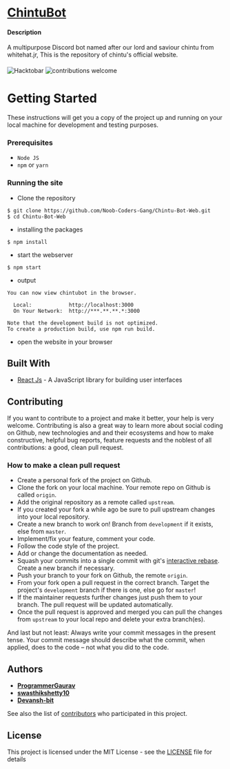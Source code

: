 # [ChintuBot](https://chintubot.netlify.app/)

#### Description
A multipurpose Discord bot named after our lord and saviour chintu from whitehat.jr, This is the repository of chintu's official website.


####
<img src="https://hacktoberfest.digitalocean.com/_nuxt/img/logo-hacktoberfest-full.f42e3b1.svg" alt="Hacktobar" />
<img src="https://camo.githubusercontent.com/f5054ffcd4245c10d3ec85ef059e07aacf787b560f83ad4aec2236364437d097/68747470733a2f2f696d672e736869656c64732e696f2f62616467652f636f6e747269627574696f6e732d77656c636f6d652d627269676874677265656e2e7376673f7374796c653d666c6174" alt="contributions welcome" data-canonical-src="https://img.shields.io/badge/contributions-welcome-brightgreen.svg?style=flat" style="max-width: 100%;">

# Getting Started
These instructions will get you a copy of the project up and running on your local machine for development and testing purposes.

### Prerequisites

* `Node JS` 
* `npm` or `yarn`

### Running the site

* Clone the repository

```shell script
$ git clone https://github.com/Noob-Coders-Gang/Chintu-Bot-Web.git
$ cd Chintu-Bot-Web
```
* installing the packages
```shell script
$ npm install
```
* start the webserver
```shell script 
$ npm start
```
* output
```
You can now view chintubot in the browser.

  Local:            http://localhost:3000
  On Your Network:  http://***.**.**.*:3000

Note that the development build is not optimized.
To create a production build, use npm run build.
```
* open the website in your browser

## Built With

* [React Js](https://reactjs.org/) - A JavaScript library for building user interfaces

## Contributing

If you want to contribute to a project and make it better, your help is very welcome. Contributing is also a great way to learn more about social coding on Github, new technologies and and their ecosystems and how to make constructive, helpful bug reports, feature requests and the noblest of all contributions: a good, clean pull request.


### How to make a clean pull request

- Create a personal fork of the project on Github.
- Clone the fork on your local machine. Your remote repo on Github is called `origin`.
- Add the original repository as a remote called `upstream`.
- If you created your fork a while ago be sure to pull upstream changes into your local repository.
- Create a new branch to work on! Branch from `development` if it exists, else from `master`.
- Implement/fix your feature, comment your code.
- Follow the code style of the project.
- Add or change the documentation as needed.
- Squash your commits into a single commit with git's [interactive rebase](https://help.github.com/articles/interactive-rebase). Create a new branch if necessary.
- Push your branch to your fork on Github, the remote `origin`.
- From your fork open a pull request in the correct branch. Target the project's `development` branch if there is one, else go for `master`!
- If the maintainer requests further changes just push them to your branch. The pull request will be updated automatically.
- Once the pull request is approved and merged you can pull the changes from `upstream` to your local repo and delete
your extra branch(es).

And last but not least: Always write your commit messages in the present tense. Your commit message should describe what the commit, when applied, does to the code – not what you did to the code.

## Authors

* [**ProgrammerGaurav**](https://github.com/programmergaurav)
* [**swasthikshetty10**](https://github.com/swasthikshetty10)
* [**Devansh-bit**](https://github.com/Devansh-bit)

See also the list of [contributors](https://github.com/Noob-Coders-Gang/Chintu-Bot/contributors) who participated in this project.

## License

This project is licensed under the MIT License - see the [LICENSE](./LICENSE) file for details